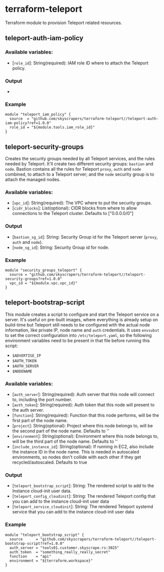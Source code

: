 # terraform-teleport
Terraform module to provision Teleport related resources.

## teleport-auth-iam-policy

### Available variables:
* [`role_id`]: String(required): IAM role ID where to attach the Teleport policy.

### Output
-

### Example
```
module "teleport_iam_policy" {
  source  = "github.com/skyscrapers/terraform-teleport//teleport-auth-iam-policy?ref=1.0.0"
  role_id = "${module.tools.iam_role_id}"
}
```

## teleport-security-groups

Creates the security groups needed by all Teleport services, and the rules needed by Teleport.
It'll create two different security groups: `bastion` and `node`. Bastion contains all the rules for Teleport `proxy`, `auth` and `node` combined, to attach to a Teleport server; and the `node` security group is to attach the managed nodes.

### Available variables:
* [`vpc_id`]: String(required): The VPC where to put the security groups.
* [`cidr_blocks`]: List(optional): CIDR blocks from where to allow connections to the Teleport cluster. Defaults to ["0.0.0.0/0"]

### Output
 * [`bastion_sg_id`]: String: Security Group id for the Teleport server (`proxy`, `auth` and `node`).
 * [`node_sg_id`]: String: Security Group id for node.

### Example
```
module "security_groups_teleport" {
  source = "github.com/skyscrapers/terraform-teleport//teleport-security-groups?ref=1.0.0"
  vpc_id = "${module.vpc.vpc_id}"
}
```

## teleport-bootstrap-script

This module creates a script to configure and start the Teleport service on a server. It's useful on pre-built images, where everything is already setup on build-time but Teleport still needs to be configured with the actual node information, like private IP, node name and `auth` credentials. It uses `envsubst` to set the correct configuration into `/etc/teleport.yaml`, so the following environment variables need to be present in that file before running this script:

- `$ADVERTISE_IP`
- `$AUTH_TOKEN`
- `$AUTH_SERVER`
- `$NODENAME`

### Available variables:
* [`auth_server`]: String(required): Auth server that this node will connect to, including the port number.
* [`auth_token`]: String(required): Auth token that this node will present to the auth server.
* [`function`]: String(required): Function that this node performs, will be the first part of the node name.
* [`project`]: String(optional): Project where this node belongs to, will be the second part of the node name. Defaults to ''
* [`environment`]: String(optional): Environment where this node belongs to, will be the third part of the node name. Defaults to ''
* [`include_instance_id`]: String(optional): If running in EC2, also include the instance ID in the node name. This is needed in autoscaled environments, so nodes don't collide with each other if they get recycled/autoscaled. Defaults to true

### Output
 * [`teleport_bootstrap_script`]: String: The rendered script to add to the Instance cloud-init user data.
 * [`teleport_config_cloudinit`]: String: The rendered Teleport config that you can add to the instance cloud-init user data
 * [`teleport_service_cloudinit`]: String: The rendered Teleport systemd service that you can add to the instance cloud-init user data

### Example
```
module "teleport_bootstrap_script" {
  source      = "github.com/skyscrapers/terraform-teleport//teleport-bootstrap-script?ref=1.0.0"
  auth_server = "tools01.customer.skyscrape.rs:3025"
  auth_token  = "something_really_really_secret"
  function    = "api"
  environment = "${terraform.workspace}"
}
```
